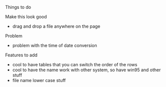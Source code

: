 Things to do

Make this look good
* drag and drop a file anywhere on the page

Problem
* problem with the time of date conversion



Features to add
* cool to have tables that you can switch the order of the rows
* cool to have the name work with other system, so have win95 and other stuff
* file name lower case stuff
